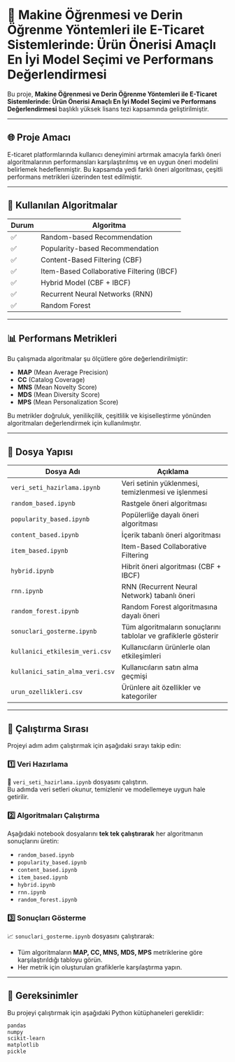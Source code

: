 # 🧠 Makine Öğrenmesi ve Derin Öğrenme Yöntemleri ile E-Ticaret Sistemlerinde: Ürün Önerisi Amaçlı En İyi Model Seçimi ve Performans Değerlendirmesi

Bu proje, **Makine Öğrenmesi ve Derin Öğrenme Yöntemleri ile E-Ticaret Sistemlerinde: Ürün Önerisi Amaçlı En İyi Model Seçimi ve Performans Değerlendirmesi** başlıklı yüksek lisans tezi kapsamında geliştirilmiştir.

---

## 🌐 Proje Amacı

E-ticaret platformlarında kullanıcı deneyimini artırmak amacıyla farklı öneri algoritmalarının performansları karşılaştırılmış ve en uygun öneri modelini belirlemek hedeflenmiştir. Bu kapsamda yedi farklı öneri algoritması, çeşitli performans metrikleri üzerinden test edilmiştir.

---

## 🧠 Kullanılan Algoritmalar

| Durum | Algoritma                                      |
|-------|-----------------------------------------------|
| ✅    | Random-based Recommendation                    |
| ✅    | Popularity-based Recommendation                |
| ✅    | Content-Based Filtering (CBF)                  |
| ✅    | Item-Based Collaborative Filtering (IBCF)      |
| ✅    | Hybrid Model (CBF + IBCF)                      |
| ✅    | Recurrent Neural Networks (RNN)                |
| ✅    | Random Forest                                  |

---

## 📊 Performans Metrikleri

Bu çalışmada algoritmalar şu ölçütlere göre değerlendirilmiştir:

- **MAP** (Mean Average Precision)  
- **CC** (Catalog Coverage)  
- **MNS** (Mean Novelty Score)  
- **MDS** (Mean Diversity Score)  
- **MPS** (Mean Personalization Score)

Bu metrikler doğruluk, yenilikçilik, çeşitlilik ve kişiselleştirme yönünden algoritmaları değerlendirmek için kullanılmıştır.

---

## 📁 Dosya Yapısı

| Dosya Adı                     | Açıklama |
|------------------------------|----------|
| `veri_seti_hazirlama.ipynb`  | Veri setinin yüklenmesi, temizlenmesi ve işlenmesi |
| `random_based.ipynb`         | Rastgele öneri algoritması |
| `popularity_based.ipynb`     | Popülerliğe dayalı öneri algoritması |
| `content_based.ipynb`        | İçerik tabanlı öneri algoritması |
| `item_based.ipynb`           | Item-Based Collaborative Filtering |
| `hybrid.ipynb`               | Hibrit öneri algoritması (CBF + IBCF) |
| `rnn.ipynb`                  | RNN (Recurrent Neural Network) tabanlı öneri |
| `random_forest.ipynb`        | Random Forest algoritmasına dayalı öneri |
| `sonuclari_gosterme.ipynb`   | Tüm algoritmaların sonuçlarını tablolar ve grafiklerle gösterir |
| `kullanici_etkilesim_veri.csv` | Kullanıcıların ürünlerle olan etkileşimleri |
| `kullanici_satin_alma_veri.csv` | Kullanıcıların satın alma geçmişi |
| `urun_ozellikleri.csv`       | Ürünlere ait özellikler ve kategoriler |

---

## 🚀 Çalıştırma Sırası

Projeyi adım adım çalıştırmak için aşağıdaki sırayı takip edin:

### 1️⃣ Veri Hazırlama  
📂 `veri_seti_hazirlama.ipynb` dosyasını çalıştırın.  
Bu adımda veri setleri okunur, temizlenir ve modellemeye uygun hale getirilir.

### 2️⃣ Algoritmaları Çalıştırma  
Aşağıdaki notebook dosyalarını **tek tek çalıştırarak** her algoritmanın sonuçlarını üretin:

- `random_based.ipynb`
- `popularity_based.ipynb`
- `content_based.ipynb`
- `item_based.ipynb`
- `hybrid.ipynb`
- `rnn.ipynb`
- `random_forest.ipynb`

### 3️⃣ Sonuçları Gösterme  
📈 `sonuclari_gosterme.ipynb` dosyasını çalıştırarak:
- Tüm algoritmaların **MAP, CC, MNS, MDS, MPS** metriklerine göre karşılaştırıldığı tabloyu görün.
- Her metrik için oluşturulan grafiklerle karşılaştırma yapın.

---

## 📌 Gereksinimler

Bu projeyi çalıştırmak için aşağıdaki Python kütüphaneleri gereklidir:

```bash
pandas
numpy
scikit-learn
matplotlib
pickle
